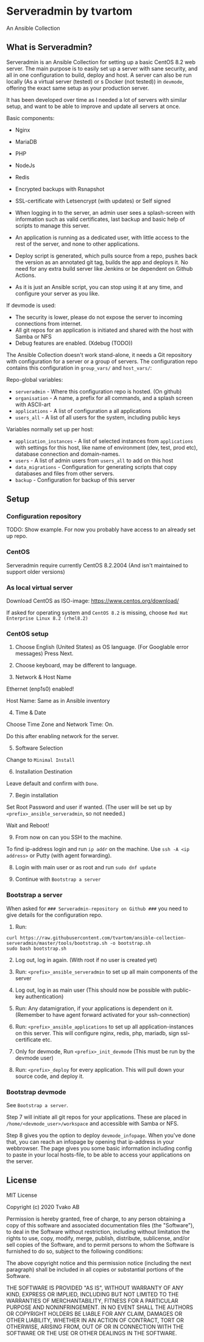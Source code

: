 # Serveradmin by tvartom

An Ansible Collection

## What is Serveradmin?

Serveradmin is an Ansible Collection for setting up a basic CentOS 8.2 web server.
The main purpose is to easily set up a server with sane security, and all in one configuration to build, deploy and host.
A server can also be run locally (As a virtual server (tested) or s Docker (not tested)) in `devmode`, offering the exact same setup as your production server.

It has been developed over time as I needed a lot of servers with similar setup, and want to be able to improve and update all servers at once.

Basic components:

* Nginx
* MariaDB
* PHP
* NodeJs
* Redis
* Encrypted backups with Rsnapshot
* SSL-certificate with Letsencrypt (with updates) or Self signed

* When logging in to the server, an admin user sees a splash-screen with information such as valid certificates, last backup and basic help of scripts to manage this server.
* An application is running as a dedicated user, with little access to the rest of the server, and none to other applications.
* Deploy script is generated, which pulls source from a repo, pushes back the version as an annotated git tag, builds the app and deploys it. No need for any extra build server like Jenkins or be dependent on Github Actions.

* As it is just an Ansible script, you can stop using it at any time, and configure your server as you like.

If devmode is used:

* The security is lower, please do not expose the server to incoming connections from internet.
* All git repos for an application is initiated and shared with the host with Samba or NFS
* Debug features are enabled. (Xdebug (TODO))

The Ansible Collection doesn't work stand-alone, it needs a Git repository with configuration for a server or a group of servers.
The configuration repo contains this configuration in `group_vars/` and `host_vars/`:

Repo-global variables:
* `serveradmin` - Where this configuration repo is hosted. (On github)
* `organisation` - A name, a prefix for all commands, and a splash screen with ASCII-art
* `applications` - A list of configuration a all applications
* `users_all` - A list of all users for the system, including public keys

Variables normally set up per host:
* `application_instances` - A list of selected instances from `applications` with settings for this host, like name of environment (dev, test, prod etc), database connection and domain-names.
* `users` - A list of admin users from `users_all` to add on this host
* `data_migrations` - Configuration for generating scripts that copy databases and files from other servers.
* `backup` - Configuration for backup of this server

## Setup

### Configuration repository

TODO: Show example.
For now you probably have access to an already set up repo.

### CentOS

Serveradmin require currently CentOS 8.2.2004 (And isn't maintained to support older versions)

### As local virtual server

Download CentOS as ISO-image: https://www.centos.org/download/

If asked for operating system and `CentOS 8.2` is missing, choose `Red Hat Enterprise Linux 8.2 (rhel8.2)`

### CentOS setup

1. Choose English (United States) as OS language. (For Googlable error messages) Press Next.

2. Choose keyboard, may be different to language.

3. Network & Host Name

Ethernet (enp1s0) enabled!

Host Name: Same as in Ansible inventory

4. Time & Date

Choose Time Zone and Network Time: On.

Do this after enabling network for the server.

5. Software Selection

Change to `Minimal Install`

6. Installation Destination

Leave default and confirm with `Done`.

7. Begin installation

Set Root Password and user if wanted. (The user will be set up by `<prefix>_ansible_serveradmin`, so not needed.)

Wait and Reboot!

9. From now on can you SSH to the machine.

To find ip-address login and run `ip addr` on the machine.
Use `ssh -A <ip address>` or Putty (with agent forwarding).

8. Login with main user or as root and run `sudo dnf update`

9. Continue with `Bootstrap a server`

### Bootstrap a server

When asked for `### Serveradmin-repository on Github ###` you need to give details for the configuration repo.

1. Run:
```
curl https://raw.githubusercontent.com/tvartom/ansible-collection-serveradmin/master/tools/bootstrap.sh -o bootstrap.sh
sudo bash bootstrap.sh
```

2. Log out, log in again. (With root if no user is created yet)

3. Run: `<prefix>_ansible_serveradmin` to set up all main components of the server

4. Log out, log in as main user (This should now be possible with public-key authentication)

5. Run: Any datamigration, if your applications is dependent on it. (Remember to have agent forward activated for your ssh-connection)

6. Run: `<prefix>_ansible_applications` to set up all application-instances on this server. This will configure nginx, redis, php, mariadb, sign ssl-certificate etc.

7. Only for devmode, Run `<prefix>_init_devmode` (This must be run by the devmode user)

8. Run: `<prefix>_deploy` for every application. This will pull down your source code, and deploy it.

### Bootstrap devmode

See `Bootstrap a server`.

Step 7 will initiate all git repos for your applications. These are placed in `/home/<devmode_user>/workspace` and accessible with Samba or NFS.

Step 8 gives you the option to deploy `devmode_infopage`. When you've done that, you can reach an infopage by opening that ip-address in your webbrowser.
The page gives you some basic information including config to paste in your local hosts-file, to be able to access your applications on the server.

## License

MIT License

Copyright (c) 2020 Tvako AB

Permission is hereby granted, free of charge, to any person obtaining a copy of this software and associated documentation files (the "Software"), to deal in the Software without restriction, including without limitation the rights to use, copy, modify, merge, publish, distribute, sublicense, and/or sell copies of the Software, and to permit persons to whom the Software is furnished to do so, subject to the following conditions:

The above copyright notice and this permission notice (including the next paragraph) shall be included in all copies or substantial portions of the Software.

THE SOFTWARE IS PROVIDED "AS IS", WITHOUT WARRANTY OF ANY KIND, EXPRESS OR IMPLIED, INCLUDING BUT NOT LIMITED TO THE WARRANTIES OF MERCHANTABILITY, FITNESS FOR A PARTICULAR PURPOSE AND NONINFRINGEMENT. IN NO EVENT SHALL THE AUTHORS OR COPYRIGHT HOLDERS BE LIABLE FOR ANY CLAIM, DAMAGES OR OTHER LIABILITY, WHETHER IN AN ACTION OF CONTRACT, TORT OR OTHERWISE, ARISING FROM, OUT OF OR IN CONNECTION WITH THE SOFTWARE OR THE USE OR OTHER DEALINGS IN THE SOFTWARE.
